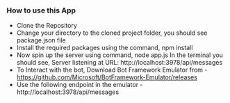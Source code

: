 ### How to use this App

- Clone the Repository
- Change your directory to the cloned project folder, you should see package.json file
- Install the required packages using the command, 
  npm install
- Now spin up the server using command,
  node app.js
  In the terminal you should see, 
  Server listening at URL: http://localhost:3978/api/messages
- To Interact with the bot, Download Bot Framework Emulator from - https://github.com/Microsoft/BotFramework-Emulator/releases  
- Use the following endpoint in the emulator - http://localhost:3978/api/messages
